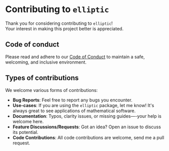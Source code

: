 # Contributing to `elliptic`

Thank you for considering contributing to `elliptic`!  
Your interest in making this project better is appreciated.

## Code of conduct

Please read and adhere to our [Code of Conduct](CODE_OF_CONDUCT.md) to maintain
a safe, welcoming, and inclusive environment.

## Types of contributions

We welcome various forms of contributions:

- **Bug Reports**: Feel free to report any bugs you encounter.
- **Use-cases**: If you are using the `elliptic` package, let me know!
  It's always great to see applications of mathematical software.
- **Documentation**: Typos, clarity issues, or missing guides—-your help is
  welcome here.
- **Feature Discussions/Requests**: Got an idea? Open an issue to discuss its
  potential.
- **Code Contributions**: All code contributions are welcome, send me
  a pull request.


